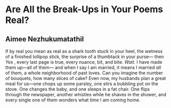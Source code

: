 # Are All the Break-Ups in Your Poems Real?
## Aimee Nezhukumatathil
If by real you mean as real as a shark tooth stuck
in your heel, the wetness of a finished lollipop stick,
the surprise of a thumbtack in your purse—
then _Yes_ , every last page is true, every nuance,
bit, and bite. _Wait._ I have made them up—all of them—
and when I say I am married, it means I married
 _all_ of them, a whole neighborhood of past loves.
Can you imagine the number of bouquets, how many
slices of cake? Even now, my husbands plan a great meal
for us—one chops up some parsley, one stirs a bubbling pot
on the stove. One changes the baby, and one sleeps
in a fat chair. One flips through the newspaper, another
whistles while he shaves in the shower, and every single
one of them wonders what time I am coming home.